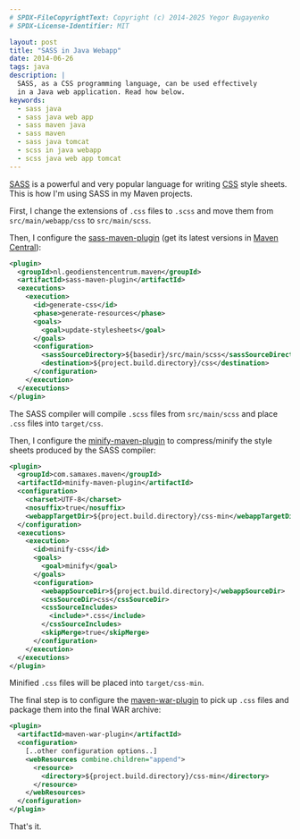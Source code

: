 ```yaml
---
# SPDX-FileCopyrightText: Copyright (c) 2014-2025 Yegor Bugayenko
# SPDX-License-Identifier: MIT

layout: post
title: "SASS in Java Webapp"
date: 2014-06-26
tags: java
description: |
  SASS, as a CSS programming language, can be used effectively
  in a Java web application. Read how below.
keywords:
  - sass java
  - sass java web app
  - sass maven java
  - sass maven
  - sass java tomcat
  - scss in java webapp
  - scss java web app tomcat
---
```


[SASS](http://sass-lang.com/) is a powerful and very popular
language for writing [CSS](https://www.w3.org/Style/CSS/Overview.en.html)
style sheets. This is how I'm using SASS in my Maven projects.

First, I change the extensions of `.css` files to
`.scss` and move them from `src/main/webapp/css` to `src/main/scss`.

Then, I configure the [sass-maven-plugin](https://github.com/Jasig/sass-maven-plugin)
(get its latest versions in [Maven Central](http://search.maven.org/)):

```xml
<plugin>
  <groupId>nl.geodienstencentrum.maven</groupId>
  <artifactId>sass-maven-plugin</artifactId>
  <executions>
    <execution>
      <id>generate-css</id>
      <phase>generate-resources</phase>
      <goals>
        <goal>update-stylesheets</goal>
      </goals>
      <configuration>
        <sassSourceDirectory>${basedir}/src/main/scss</sassSourceDirectory>
        <destination>${project.build.directory}/css</destination>
      </configuration>
    </execution>
  </executions>
</plugin>
```

<!--more-->

The SASS compiler will compile `.scss` files from
`src/main/scss` and place `.css` files into `target/css`.

Then, I configure the [minify-maven-plugin](https://github.com/samaxes/minify-maven-plugin)
to compress/minify the style sheets produced by the SASS compiler:

```xml
<plugin>
  <groupId>com.samaxes.maven</groupId>
  <artifactId>minify-maven-plugin</artifactId>
  <configuration>
    <charset>UTF-8</charset>
    <nosuffix>true</nosuffix>
    <webappTargetDir>${project.build.directory}/css-min</webappTargetDir>
  </configuration>
  <executions>
    <execution>
      <id>minify-css</id>
      <goals>
        <goal>minify</goal>
      </goals>
      <configuration>
        <webappSourceDir>${project.build.directory}</webappSourceDir>
        <cssSourceDir>css</cssSourceDir>
        <cssSourceIncludes>
          <include>*.css</include>
        </cssSourceIncludes>
        <skipMerge>true</skipMerge>
      </configuration>
    </execution>
  </executions>
</plugin>
```

Minified `.css` files will be placed into `target/css-min`.

The final step is to configure the
[maven-war-plugin](https://maven.apache.org/plugins/maven-war-plugin/)
to pick up `.css` files and package them into the final WAR archive:

```xml
<plugin>
  <artifactId>maven-war-plugin</artifactId>
  <configuration>
    [..other configuration options..]
    <webResources combine.children="append">
      <resource>
        <directory>${project.build.directory}/css-min</directory>
      </resource>
    </webResources>
  </configuration>
</plugin>
```

That's it.
